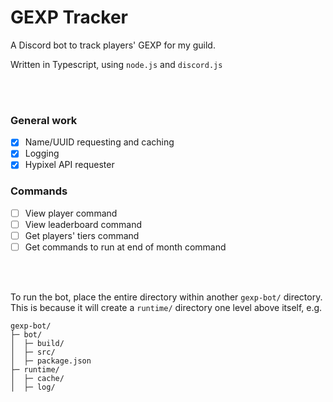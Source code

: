 # GEXP Tracker
A Discord bot to track players' GEXP for my guild.

Written in Typescript, using `node.js` and `discord.js`

<br><br>

### General work
- [x] Name/UUID requesting and caching
- [x] Logging
- [x] Hypixel API requester

### Commands
- [ ] View player command
- [ ] View leaderboard command
- [ ] Get players' tiers command
- [ ] Get commands to run at end of month command

<br><br>

To run the bot, place the entire directory within another `gexp-bot/` directory.
This is because it will create a `runtime/` directory one level above itself, e.g.

```
gexp-bot/
├─ bot/
│  ├─ build/
│  ├─ src/
│  ├─ package.json
├─ runtime/
│  ├─ cache/
│  ├─ log/
```
